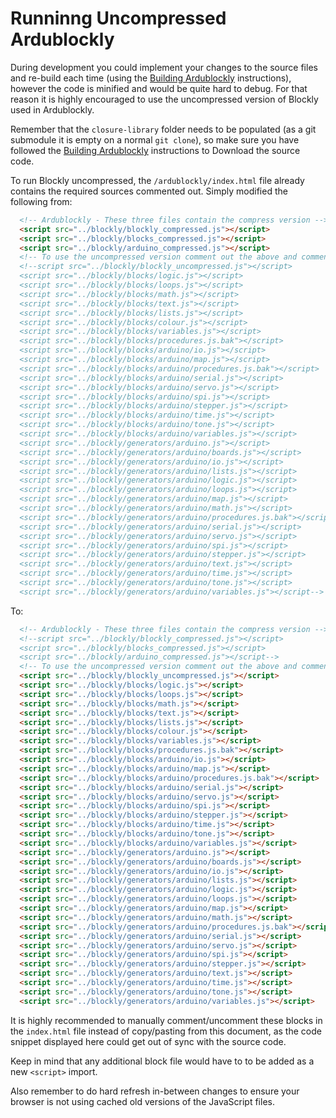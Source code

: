 # Runninng Uncompressed Ardublockly

During development you could implement your changes to the source files and re-build each time (using the [Building Ardublockly](Building-Ardublockly) instructions), however the code is minified and would be quite hard to debug. For that reason it is highly encouraged to use the uncompressed version of Blockly used in Ardublockly.

Remember that the `closure-library` folder needs to be populated (as a git submodule it is empty on a normal `git clone`), so make sure you have followed the [Building Ardublockly](Building-Ardublockly) instructions to Download the source code.

To run Blockly uncompressed, the `/ardublockly/index.html` file already contains the required sources commented out. Simply modified the following from:

```html
  <!-- Ardublockly - These three files contain the compress version -->
  <script src="../blockly/blockly_compressed.js"></script>
  <script src="../blockly/blocks_compressed.js"></script>
  <script src="../blockly/arduino_compressed.js"></script>
  <!-- To use the uncompressed version comment out the above and comment in the ones below -->
  <!--script src="../blockly/blockly_uncompressed.js"></script>
  <script src="../blockly/blocks/logic.js"></script>
  <script src="../blockly/blocks/loops.js"></script>
  <script src="../blockly/blocks/math.js"></script>
  <script src="../blockly/blocks/text.js"></script>
  <script src="../blockly/blocks/lists.js"></script>
  <script src="../blockly/blocks/colour.js"></script>
  <script src="../blockly/blocks/variables.js"></script>
  <script src="../blockly/blocks/procedures.js.bak"></script>
  <script src="../blockly/blocks/arduino/io.js"></script>
  <script src="../blockly/blocks/arduino/map.js"></script>
  <script src="../blockly/blocks/arduino/procedures.js.bak"></script>
  <script src="../blockly/blocks/arduino/serial.js"></script>
  <script src="../blockly/blocks/arduino/servo.js"></script>
  <script src="../blockly/blocks/arduino/spi.js"></script>
  <script src="../blockly/blocks/arduino/stepper.js"></script>
  <script src="../blockly/blocks/arduino/time.js"></script>
  <script src="../blockly/blocks/arduino/tone.js"></script>
  <script src="../blockly/blocks/arduino/variables.js"></script>
  <script src="../blockly/generators/arduino.js"></script>
  <script src="../blockly/generators/arduino/boards.js"></script>
  <script src="../blockly/generators/arduino/io.js"></script>
  <script src="../blockly/generators/arduino/lists.js"></script>
  <script src="../blockly/generators/arduino/logic.js"></script>
  <script src="../blockly/generators/arduino/loops.js"></script>
  <script src="../blockly/generators/arduino/map.js"></script>
  <script src="../blockly/generators/arduino/math.js"></script>
  <script src="../blockly/generators/arduino/procedures.js.bak"></script>
  <script src="../blockly/generators/arduino/serial.js"></script>
  <script src="../blockly/generators/arduino/servo.js"></script>
  <script src="../blockly/generators/arduino/spi.js"></script>
  <script src="../blockly/generators/arduino/stepper.js"></script>
  <script src="../blockly/generators/arduino/text.js"></script>
  <script src="../blockly/generators/arduino/time.js"></script>
  <script src="../blockly/generators/arduino/tone.js"></script>
  <script src="../blockly/generators/arduino/variables.js"></script-->
```

To:

```html
  <!-- Ardublockly - These three files contain the compress version -->
  <!--script src="../blockly/blockly_compressed.js"></script>
  <script src="../blockly/blocks_compressed.js"></script>
  <script src="../blockly/arduino_compressed.js"></script-->
  <!-- To use the uncompressed version comment out the above and comment in the ones below -->
  <script src="../blockly/blockly_uncompressed.js"></script>
  <script src="../blockly/blocks/logic.js"></script>
  <script src="../blockly/blocks/loops.js"></script>
  <script src="../blockly/blocks/math.js"></script>
  <script src="../blockly/blocks/text.js"></script>
  <script src="../blockly/blocks/lists.js"></script>
  <script src="../blockly/blocks/colour.js"></script>
  <script src="../blockly/blocks/variables.js"></script>
  <script src="../blockly/blocks/procedures.js.bak"></script>
  <script src="../blockly/blocks/arduino/io.js"></script>
  <script src="../blockly/blocks/arduino/map.js"></script>
  <script src="../blockly/blocks/arduino/procedures.js.bak"></script>
  <script src="../blockly/blocks/arduino/serial.js"></script>
  <script src="../blockly/blocks/arduino/servo.js"></script>
  <script src="../blockly/blocks/arduino/spi.js"></script>
  <script src="../blockly/blocks/arduino/stepper.js"></script>
  <script src="../blockly/blocks/arduino/time.js"></script>
  <script src="../blockly/blocks/arduino/tone.js"></script>
  <script src="../blockly/blocks/arduino/variables.js"></script>
  <script src="../blockly/generators/arduino.js"></script>
  <script src="../blockly/generators/arduino/boards.js"></script>
  <script src="../blockly/generators/arduino/io.js"></script>
  <script src="../blockly/generators/arduino/lists.js"></script>
  <script src="../blockly/generators/arduino/logic.js"></script>
  <script src="../blockly/generators/arduino/loops.js"></script>
  <script src="../blockly/generators/arduino/map.js"></script>
  <script src="../blockly/generators/arduino/math.js"></script>
  <script src="../blockly/generators/arduino/procedures.js.bak"></script>
  <script src="../blockly/generators/arduino/serial.js"></script>
  <script src="../blockly/generators/arduino/servo.js"></script>
  <script src="../blockly/generators/arduino/spi.js"></script>
  <script src="../blockly/generators/arduino/stepper.js"></script>
  <script src="../blockly/generators/arduino/text.js"></script>
  <script src="../blockly/generators/arduino/time.js"></script>
  <script src="../blockly/generators/arduino/tone.js"></script>
  <script src="../blockly/generators/arduino/variables.js"></script>
```

It is highly recommended to manually comment/uncomment these blocks in the `index.html` file instead of copy/pasting from this document, as the code snippet displayed here could get out of sync with the source code.

Keep in mind that any additional block file would have to to be added as a new `<script>` import.

Also remember to do hard refresh in-between changes to ensure your browser is not using cached old versions of the JavaScript files.